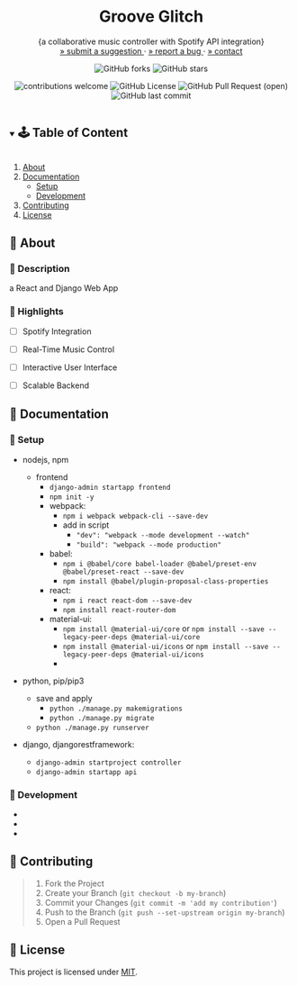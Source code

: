 <!-- PROJECT SUMMARY -->
<div align="center">
  <h1 align="center">Groove Glitch</h1>

  <p align="center">
    {a collaborative music controller with Spotify API integration}
    <br>
    <a href="https://github.com/github_username/repo_name/issues">» submit a suggestion </a>
    ·
    <a href="https://github.com/github_username/repo_name/issues">» report a bug </a>
    ·
    <a href="https://github.com/github_username/repo_name">» contact </a>
  </p>

  <div align="center">

![GitHub forks](https://img.shields.io/github/forks/github_username/repo-name?style=social) ![GitHub stars](https://img.shields.io/github/stars/github_username/repo-name?style=social)

![contributions welcome](https://img.shields.io/badge/contributions-welcome-purple.svg?style=flat) ![GitHub License](https://img.shields.io/github/license/github_username/repo-name?color=green) ![GitHub Pull Request (open)](https://img.shields.io/github/issues-pr/github_username/repo-name?color=blue) ![GitHub last commit](https://img.shields.io/github/last-commit/github_username/repo-name?color=pink)

  </div>
</div>

<!-- TABLE OF CONTENT -->
<details open="open">
  <summary><h2 style="display: inline-block">🕹 Table of Content</h2></summary>
  <ol>
    <li>
      <a href="#⭐-about">About</a>
    </li>
    <li>
      <a href="#📋-documentation">Documentation</a>
      <ul>
        <li><a href="#🍏-setup">Setup</a></li>
        <li><a href="#🍎-development">Development</a></li>
      </ul>
    </li>
    <li><a href="#🌻-contributing">Contributing</a></li>
    <li><a href="#📝-license">License</a></li>
  </ol>
</details>

<!-- ABOUT -->
## :sunflower: About
<!-- Add your project description here -->
### :book: Description

a React and Django Web App

### :mushroom: Highlights

- [ ] Spotify Integration
- [ ] Real-Time Music Control
- [ ] Interactive User Interface
- [ ] Scalable Backend



<!-- CONTENT -->
## :cactus: Documentation

### :honey_pot: Setup
<!-- Add setup instructions here -->
- nodejs, npm
    - frontend
      - `django-admin startapp frontend`
      - `npm init -y`
      -  webpack: 
         -  `npm i webpack webpack-cli --save-dev`
         -  add in script
            -  `"dev": "webpack --mode development --watch"`
            -  `"build": "webpack --mode production"`
      -  babel: 
         -  `npm i @babel/core babel-loader @babel/preset-env @babel/preset-react --save-dev`
         -  `npm install @babel/plugin-proposal-class-properties`
      -  react: 
         -  `npm i react react-dom --save-dev`
         -  `npm install react-router-dom`
      -  material-ui: 
         -  `npm install @material-ui/core` or `npm install --save --legacy-peer-deps @material-ui/core`
         -  `npm install @material-ui/icons` or `npm install --save --legacy-peer-deps @material-ui/icons`
         -  
- python, pip/pip3
  - save and apply
    - `python ./manage.py makemigrations`
    - `python ./manage.py migrate`
  - `python ./manage.py runserver`
  
- django, djangorestframework:
  - `django-admin startproject controller`
  - `django-admin startapp api`

### :apple: Development
<!-- Add development details here -->
* []()
* []()
* []()

<!-- CONTRIBUTING -->
## :ear_of_rice: Contributing
<!-- Add contribution guidelines here -->
> 1. Fork the Project
> 2. Create your Branch (`git checkout -b my-branch`)
> 3. Commit your Changes (`git commit -m 'add my contribution'`)
> 4. Push to the Branch (`git push --set-upstream origin my-branch`)
> 5. Open a Pull Request


<!-- LICENSE -->
## :scroll: License
<!-- Add license information here -->
This project is licensed under [MIT](https://opensource.org/licenses).

<!-- ACKNOWLEDGEMENTS -->
<!-- ## Acknowledgements -->
<!-- <a rel="" href="[emojishorthand](https://gist.github.com/rxaviers/7360908)"> -->
